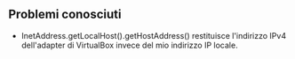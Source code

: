 Problemi conosciuti
-----
- InetAddress.getLocalHost().getHostAddress() restituisce l'indirizzo
IPv4 dell'adapter di VirtualBox invece del mio indirizzo IP locale.